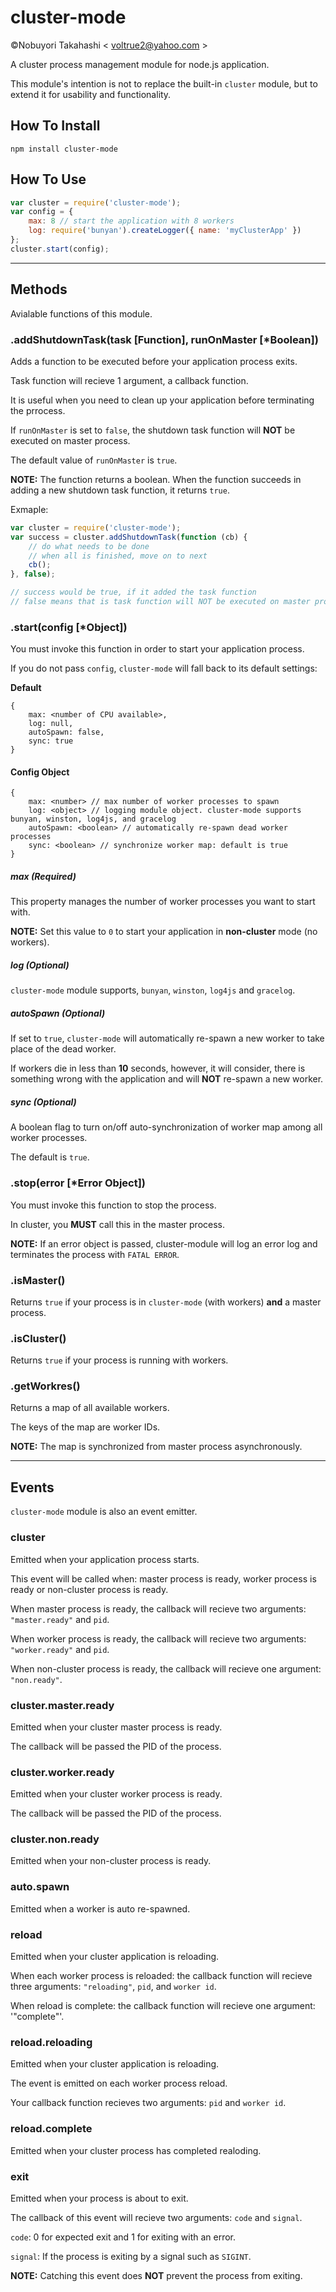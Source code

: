 # cluster-mode

©Nobuyori Takahashi < voltrue2@yahoo.com >

A cluster process management module for node.js application.

This module's intention is not to replace the built-in `cluster` module, but to extend it for usability and functionality.

## How To Install

```
npm install cluster-mode
```

## How To Use

```javascript
var cluster = require('cluster-mode');
var config = {
	max: 8 // start the application with 8 workers
	log: require('bunyan').createLogger({ name: 'myClusterApp' })
};
cluster.start(config);
```

***

## Methods

Avialable functions of this module.

### .addShutdownTask(task [Function], runOnMaster [*Boolean])

Adds a function to be executed before your application process exits.

Task function will recieve 1 argument, a callback function.

It is useful when you need to clean up your application before terminating the prrocess.

If `runOnMaster` is set to `false`, the shutdown task function will **NOT** be executed on master process.

The default value of `runOnMaster` is `true`.

**NOTE:** The function returns a boolean. When the function succeeds in adding a new shutdown task function, it returns `true`.

Exmaple:

```javascript
var cluster = require('cluster-mode');
var success = cluster.addShutdownTask(function (cb) {
	// do what needs to be done
	// when all is finished, move on to next
	cb();
}, false);

// success would be true, if it added the task function
// false means that is task function will NOT be executed on master process
```

### .start(config [*Object])

You must invoke this function in order to start your application process.

If you do not pass `config`, `cluster-mode` will fall back to its default settings:

**Default**

```
{
	max: <number of CPU available>,
	log: null,
	autoSpawn: false,
	sync: true
}
```

#### Config Object

```
{
	max: <number> // max number of worker processes to spawn
	log: <object> // logging module object. cluster-mode supports bunyan, winston, log4js, and gracelog
	autoSpawn: <boolean> // automatically re-spawn dead worker processes
	sync: <boolean> // synchronize worker map: default is true
}
```

##### max (Required)

This property manages the number of worker processes you want to start with.

**NOTE:** Set this value to `0` to start your application in **non-cluster** mode (no workers).

##### log (Optional)

`cluster-mode` module supports, `bunyan`, `winston`, `log4js` and `gracelog`.

##### autoSpawn (Optional)

If set to `true`, `cluster-mode` will automatically re-spawn a new worker to take place of the dead worker.

If workers die in less than **10** seconds, however, it will consider, there is something wrong with the application and will **NOT** re-spawn a new worker.

##### sync (Optional)

A boolean flag to turn on/off auto-synchronization of worker map among all worker processes.

The default is `true`.

### .stop(error [*Error Object])

You must invoke this function to stop the process. 

In cluster, you **MUST** call this in the master process.

**NOTE:** If an error object is passed, cluster-module will log an error log and terminates the process with `FATAL ERROR`.

### .isMaster()

Returns `true` if your process is in `cluster-mode` (with workers) **and** a master process.

### .isCluster()

Returns `true` if your process is running with workers.

### .getWorkres()

Returns a map of all available workers.

The keys of the map are worker IDs.

**NOTE:** The map is synchronized from master process asynchronously.

***

## Events

`cluster-mode` module is also an event emitter.

### cluster

Emitted when your application process starts.

This event will be called when: master process is ready, worker process is ready or non-cluster process is ready.

When master process is ready,  the callback will recieve two arguments: `"master.ready"` and `pid`.

When worker process is ready,  the callback will recieve two arguments: `"worker.ready"` and `pid`.

When non-cluster process is ready,  the callback will recieve one argument: `"non.ready"`.

### cluster.master.ready

Emitted when your cluster master process is ready.

The callback will be passed the PID of the process.

### cluster.worker.ready

Emitted when your cluster worker process is ready.

The callback will be passed the PID of the process.

### cluster.non.ready

Emitted when your non-cluster process is ready.

### auto.spawn

Emitted when a worker is auto re-spawned.

### reload

Emitted when your cluster application is reloading.

When each worker process is reloaded: the callback function will recieve three arguments: `"reloading"`, `pid`, and `worker id`.

When reload is complete: the callback function will recieve one argument: '"complete"'.

### reload.reloading

Emitted when your cluster application is reloading.

The event is emitted on each worker process reload.

Your callback function recieves two arguments: `pid` and `worker id`.

### reload.complete

Emitted when your cluster process has completed realoding.

### exit

Emitted when your process is about to exit.

The callback of this event will recieve two arguments: `code` and `signal`.

`code`: 0 for expected exit and 1 for exiting with an error.

`signal`: If the process is exiting by a signal such as `SIGINT`.

**NOTE:** Catching this event does **NOT** prevent the process from exiting.

